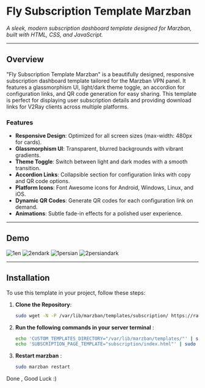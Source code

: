 # Fly Subscription Template Marzban

*A sleek, modern subscription dashboard template designed for Marzban, built with HTML, CSS, and JavaScript.*

---

## Overview

"Fly Subscription Template Marzban" is a beautifully designed, responsive subscription dashboard template tailored for the Marzban VPN panel. It features a glassmorphism UI, light/dark theme toggle, an accordion for configuration links, and QR code generation for easy sharing. This template is perfect for displaying user subscription details and providing download links for V2Ray clients across multiple platforms.

### Features
- **Responsive Design**: Optimized for all screen sizes (max-width: 480px for cards).
- **Glassmorphism UI**: Transparent, blurred backgrounds with vibrant gradients.
- **Theme Toggle**: Switch between light and dark modes with a smooth transition.
- **Accordion Links**: Collapsible section for configuration links with copy and QR code options.
- **Platform Icons**: Font Awesome icons for Android, Windows, Linux, and iOS.
- **Dynamic QR Codes**: Generate QR codes for each configuration link on demand.
- **Animations**: Subtle fade-in effects for a polished user experience.

---

## Demo
![1en](https://github.com/user-attachments/assets/db14fe19-42bb-4fd3-832f-2269c5881d17)
![2endark](https://github.com/user-attachments/assets/ae865498-2801-42eb-83ad-7977b9970254)
![1persian](https://github.com/user-attachments/assets/9c3edac6-b421-4757-b523-c93491ba7317)
![2persiandark](https://github.com/user-attachments/assets/49988a71-7f86-46fc-9d3f-cfec46f7db5f)



---

## Installation

To use this template in your project, follow these steps:

1. **Clone the Repository**:
   ```bash
   sudo wget -N -P /var/lib/marzban/templates/subscription/ https://raw.githubusercontent.com/pourjavadi/FlySubscription/refs/heads/main/index.html
2. **Run the following commands in your server terminal** :
   ```bash
   echo 'CUSTOM_TEMPLATES_DIRECTORY="/var/lib/marzban/templates/"' | sudo tee -a /opt/marzban/.env
   echo 'SUBSCRIPTION_PAGE_TEMPLATE="subscription/index.html"' | sudo tee -a /opt/marzban/.env
3. **Restart marzban** :
   ```bash
   sudo marzban restart
Done , Good Luck :)
